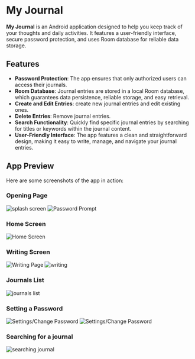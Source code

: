 # My Journal

**My Journal** is an Android application designed to help you keep track of your thoughts and daily activities. It features a user-friendly interface, secure password protection, and uses Room database for reliable data storage.

## Features

- **Password Protection**: The app ensures that only authorized users can access their journals.
- **Room Database**: Journal entries are stored in a local Room database, which guarantees data persistence, reliable storage, and easy retrieval.
- **Create and Edit Entries**: create new journal entries and edit existing ones.
- **Delete Entries**: Remove journal entries.
- **Search Functionality**: Quickly find specific journal entries by searching for titles or keywords within the journal content.
- **User-Friendly Interface**: The app features a clean and straightforward design, making it easy to write, manage, and navigate your journal entries.



## App Preview

Here are some screenshots of the app in action:

### Opening Page
![splash screen](./screenshots/splashscreen.jpg)
![Password Prompt](./screenshots/password.jpg)

### Home Screen
![Home Screen](./screenshots/homescreen.jpg)

### Writing Screen
![Writing Page](./screenshots/writingpage.jpg)
![writing](./screenshots/writing.jpg)

### Journals List
![journals list](./screenshots/journals.jpg)

### Setting a Password
![Settings/Change Password](./screenshots/settingpassword.jpg)
![Settings/Change Password](./screenshots/settingpassword2.jpg)

### Searching for a journal
![searching journal](./screenshots/search.jpg)



